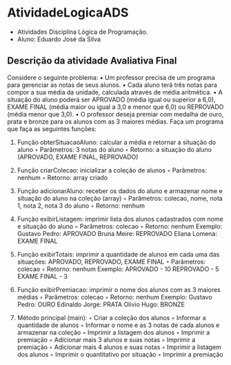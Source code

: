 # AtividadeLogicaADS

* Atividades Disciplina Lógica de Programação.
* Aluno: Eduardo José da Silva


## Descrição da atividade Avaliativa Final

  Considere o seguinte problema:
• Um professor precisa de um programa para gerenciar as notas de seus alunos.
• Cada aluno terá três notas para compor a sua média da unidade, calculada através de média
aritmética.
• A situação do aluno poderá ser APROVADO (média igual ou superior a 6,0), EXAME FINAL
(média maior ou igual a 3,0 e menor que 6,0) ou REPROVADO (média menor que 3,0).
• O professor deseja premiar com medalha de ouro, prata e bronze para os alunos com as 3
maiores médias.
Faça um programa que faça as seguintes funções:
1. Função obterSituacaoAluno: calcular a média e retornar a situação do aluno
◦ Parâmetros: 3 notas do aluno
◦ Retorno: a situação do aluno (APROVADO, EXAME FINAL, REPROVADO)
2. Função criarColecao: inicializar a coleção de alunos
◦ Parâmetros: nenhum
◦ Retorno: array criado
3. Função adicionarAluno: receber os dados do aluno e armazenar nome e situação do
aluno na coleção (array)
◦ Parâmetros: colecao, nome, nota 1, nota 2, nota 3 do aluno
◦ Retorno: nenhum
4. Função exibirListagem: imprimir lista dos alunos cadastrados com nome e situação do
aluno
◦ Parâmetros: colecao
◦ Retorno: nenhum
Exemplo:
Gustavo Pedro: APROVADO
Bruna Meire: REPROVADO
Eliana Lomena: EXAME FINAL
5. Função exibirTotais: imprimir a quantidade de alunos em cada uma das situações:
APROVADO, REPROVADO, EXAME FINAL
◦ Parâmetros: colecao
◦ Retorno: nenhum
Exemplo:
APROVADO - 10
REPROVADO - 5
EXAME FINAL - 3
6. Função exibirPremiacao: imprimir o nome dos alunos com as 3 maiores médias
◦ Parâmetros: colecao
◦ Retorno: nenhum
Exemplo:
Gustavo Pedro: OURO
Edinaldo Jorge: PRATA
Olivio Hugo: BRONZE

7. Método principal (main):
◦ Criar a coleção dos alunos
◦ Informar a quantidade de alunos
◦ Informar o nome e as 3 notas de cada alunos e armazenar na coleção
◦ Imprimir a listagem dos alunos
◦ Imprimir a premiação
◦ Adicionar mais 3 alunos e suas notas
◦ Imprimir a premiação
◦ Adicionar mais 4 alunos e suas notas
◦ Imprimir a listagem dos alunos
◦ Imprimir o quantitativo por situação
◦ Imprimir a premiação
